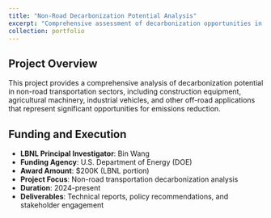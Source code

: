 ```yaml
---
title: "Non-Road Decarbonization Potential Analysis"
excerpt: "Comprehensive assessment of decarbonization opportunities in non-road transportation sectors including construction, agriculture, and industrial equipment. <br/><strong>Funding:</strong> DOE, $200K"
collection: portfolio
---
```


## Project Overview

This project provides a comprehensive analysis of decarbonization potential in non-road transportation sectors, including construction equipment, agricultural machinery, industrial vehicles, and other off-road applications that represent significant opportunities for emissions reduction.
<!-- 
## Non-Road Transportation Context

### Sector Significance
* **Emissions Impact**: Substantial contribution to greenhouse gas and criteria pollutant emissions
* **Diverse Applications**: Wide range of equipment types, duty cycles, and operational environments
* **Technology Gaps**: Limited electrification options compared to on-road vehicles
* **Regulatory Attention**: Increasing focus on emissions standards and clean technology requirements

### Key Sectors Analyzed
* **Construction Equipment**: Excavators, bulldozers, cranes, and specialized construction machinery
* **Agricultural Equipment**: Tractors, harvesters, irrigation systems, and farm machinery
* **Industrial Vehicles**: Forklifts, airport ground support equipment, port handling equipment
* **Recreational Vehicles**: ATVs, boats, motorcycles, and other recreational equipment

## Research Methodology

### Technology Assessment
* **Current Technology**: Baseline analysis of conventional diesel and gasoline equipment
* **Electrification Potential**: Assessment of battery electric and fuel cell electric alternatives
* **Hybrid Solutions**: Analysis of hybrid-electric configurations and benefits
* **Alternative Fuels**: Evaluation of biofuels, synthetic fuels, and hydrogen applications

### Market Analysis
* **Equipment Populations**: Quantification of existing equipment fleets and replacement cycles
* **Usage Patterns**: Analysis of duty cycles, operating environments, and energy requirements
* **Economic Factors**: Total cost of ownership analysis and economic barriers to adoption
* **Infrastructure Requirements**: Assessment of charging, fueling, and service infrastructure needs

### Decarbonization Scenarios
* **Technology Pathways**: Multiple scenarios for technology adoption and deployment timelines
* **Policy Impacts**: Assessment of potential regulatory and incentive policy effects
* **Market Transformation**: Analysis of market dynamics and adoption barriers
* **Environmental Benefits**: Quantification of emissions reduction potential

## Technical Analysis Framework

### Equipment Characterization
* **Power Requirements**: Analysis of power and energy needs for different equipment types
* **Duty Cycle Analysis**: Detailed assessment of operational patterns and energy consumption
* **Performance Requirements**: Evaluation of power, torque, and operational capability needs
* **Environmental Conditions**: Assessment of operating environment impacts on technology options

### Technology Evaluation
* **Battery Electric Solutions**: Assessment of current and projected battery technology capabilities
* **Fuel Cell Applications**: Analysis of hydrogen fuel cell suitability for different equipment types
* **Hybrid Configurations**: Evaluation of battery-diesel and fuel cell-battery hybrid systems
* **Charging and Fueling**: Infrastructure requirements and operational integration challenges

### Economic Assessment
* **Capital Costs**: Current and projected costs of clean technology equipment
* **Operating Costs**: Energy, maintenance, and operational cost analysis
* **Total Cost of Ownership**: Lifecycle cost comparison across technology options
* **Economic Barriers**: Identification of key economic challenges to adoption

## Key Research Questions

### Technology Readiness
* Which non-road applications are most suitable for immediate electrification?
* What are the key technology gaps that need to be addressed?
* How do duty cycles and operational requirements affect technology choices?
* What are the infrastructure requirements for different technology pathways?

### Market Transformation
* What are the most effective policy mechanisms for accelerating adoption?
* How can financing and incentive programs support market development?
* What role can early adopters and demonstration programs play?
* How do regional differences affect technology deployment strategies?

### Environmental Impact
* What is the maximum emissions reduction potential from non-road decarbonization?
* How do different technology pathways compare in terms of lifecycle emissions?
* What are the co-benefits for air quality and public health?
* How does non-road decarbonization contribute to overall climate goals?

## Innovation Elements

### Comprehensive Sector Analysis
* **Multi-Sector Approach**: Integrated analysis across diverse non-road applications
* **Technology Agnostic**: Evaluation of multiple clean technology pathways
* **Market Reality**: Focus on practical deployment challenges and solutions
* **Policy Integration**: Connection to existing and proposed regulatory frameworks

### Advanced Modeling Methods
* **High-Resolution Analysis**: Detailed modeling of equipment types and operational patterns
* **Scenario Development**: Multiple pathways for technology adoption and policy implementation
* **Uncertainty Analysis**: Assessment of key uncertainties and sensitivity analysis
* **Integration Modeling**: Connection to broader transportation and energy system analysis

## Expected Outcomes

### Technical Insights
* **Technology Roadmaps**: Clear pathways for clean technology development and deployment
* **Performance Requirements**: Specifications for next-generation clean equipment
* **Infrastructure Needs**: Requirements for supporting charging and fueling infrastructure
* **Research Priorities**: Identification of key technology development needs

### Policy Recommendations
* **Regulatory Frameworks**: Recommendations for effective emissions standards and regulations
* **Incentive Programs**: Design of effective financial incentives and support programs
* **Infrastructure Policy**: Strategies for supporting necessary infrastructure development
* **Market Development**: Approaches for accelerating market transformation

### Industry Guidance
* **Adoption Strategies**: Practical guidance for equipment users and fleet operators
* **Technology Selection**: Frameworks for choosing among different clean technology options
* **Economic Analysis**: Tools for evaluating technology investments and business cases
* **Implementation Planning**: Strategies for successful technology deployment

## Stakeholder Engagement

### Industry Partnerships
* **Equipment Manufacturers**: Collaboration with OEMs on technology development and validation
* **Fleet Operators**: Engagement with construction, agriculture, and industrial equipment users
* **Technology Suppliers**: Partnership with battery, fuel cell, and charging infrastructure providers
* **Industry Associations**: Collaboration with trade associations and industry groups

### Government Coordination
* **Federal Agencies**: Coordination with EPA, DOE, and other relevant federal agencies
* **State and Local Governments**: Engagement with regional air quality and climate planning efforts
* **International Collaboration**: Coordination with international research and policy efforts
* **Standards Organizations**: Participation in standards development and harmonization

## Project Impact

### Scientific Advancement
* **Knowledge Development**: Enhanced understanding of non-road decarbonization opportunities and challenges
* **Method Innovation**: Advanced analytical methods for complex equipment and market analysis
* **Data Development**: Comprehensive datasets on non-road equipment and technology performance
* **Research Community**: Contributions to growing research community focused on off-road decarbonization

### Policy Influence
* **Evidence Base**: Quantitative analysis supporting policy development and implementation
* **Technology Assessment**: Independent evaluation of technology options and potential
* **Economic Analysis**: Cost-benefit analysis supporting investment and policy decisions
* **Implementation Support**: Practical guidance for effective policy design and implementation

### Market Development
* **Technology Development**: Support for clean technology innovation and commercialization
* **Market Readiness**: Analysis supporting market development and technology deployment
* **Investment Guidance**: Information supporting private investment in clean technology development
* **Commercial Deployment**: Pathways for successful commercial adoption of clean technologies -->

## Funding and Execution

* **LBNL Principal Investigator**: Bin Wang
* **Funding Agency**: U.S. Department of Energy (DOE)
* **Award Amount**: $200K (LBNL portion)
* **Project Focus**: Non-road transportation decarbonization analysis
* **Duration**: 2024-present
* **Deliverables**: Technical reports, policy recommendations, and stakeholder engagement

